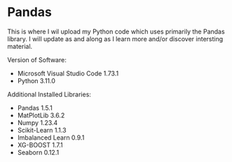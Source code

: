 # Pandas
This is where I wil upload my Python code which uses primarily the Pandas library.
I will update as and along as I learn more and/or discover intersting material.

Version of Software:
- Microsoft Visual Studio Code 1.73.1
- Python 3.11.0

Additional Installed Libraries:
- Pandas 1.5.1
- MatPlotLib 3.6.2
- Numpy 1.23.4
- Scikit-Learn 1.1.3
- Imbalanced Learn 0.9.1
- XG-BOOST 1.7.1
- Seaborn 0.12.1

